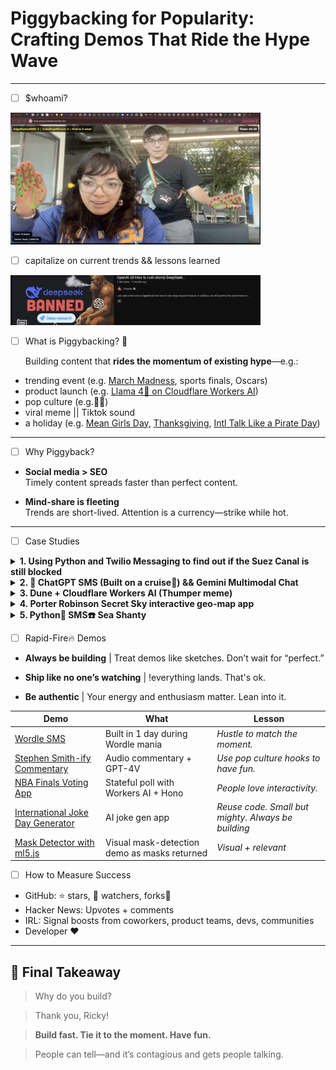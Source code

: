 # Piggybacking for Popularity: Crafting Demos That Ride the Hype Wave

---
- [ ] $whoami?

<img src="https://github.com/elizabethsiegle/piggybackingforpopularitydevrelcontalk/blob/main/pics/lizziemikkelhandpong.png?raw=true" width="400" alt="me">

- [ ] capitalize on current trends && lessons learned

<img src="pics/fireship.png" width="400" alt="fireship openai">


- [ ] What is Piggybacking? 🐷

    Building content that **rides the momentum of existing hype**—e.g.:
- trending event (e.g. [March Madness](https://www.youtube.com/watch?v=OTvfjudifDg), sports finals, Oscars)
- product launch (e.g. [Llama 4🦙 on Cloudflare Workers AI](https://x.com/lizziepika/status/1908916241315561779/video/1))
- pop culture (e.g.🎥🍿)
- viral meme || Tiktok sound
- a holiday (e.g. [Mean Girls Day](https://x.com/lizziepika/status/1841965146081787931/), [Thanksgiving](https://www.twilio.com/en-us/blog/developers/tutorials/integrations/safe-to-say-at-thanksgiving-transfer-learning-sms), [Intl Talk Like a Pirate Day](https://www.twilio.com/en-us/blog/developers/tutorials/integrations/translator-via-sms-with-c-and-azure-functions))

---

- [ ] Why Piggyback?

- **Social media > SEO**  
  Timely content spreads faster than perfect content.

- **Mind-share is fleeting**  
  Trends are short-lived. Attention is a currency—strike while hot.

---

- [ ] Case Studies

<details>
<summary><strong>1. Using Python and Twilio Messaging to find out if the Suez Canal is still blocked</strong></summary>

- [Blog post](https://www.twilio.com/en-us/blog/developers/tutorials/integrations/using-python-and-twilio-messaging-to-find-out-if-the-suez-canal-is-still-stuck)  
- **Lesson:** Be entertaining.
</details>

<details>
<summary><strong>2. 📱 ChatGPT SMS (Built on a cruise🚢) && Gemini Multimodal Chat</strong></summary>

- [GitHub Repo](https://github.com/elizabethsiegle/chatGPT-SMS-js)  
- [Twitter video](https://x.com/lizziepika/status/1611061717701693456) 
- [Video](https://x.com/lizziepika/status/1736092971748192516)  
- [GitHub Repo](https://github.com/elizabethsiegle/gemini-multimodal-chat/) 
- Simple uses but I was the first: built and posted the *same night* a new Gemini model dropped  
- **Lesson:** *Timing beats complexity. Be early, even if it’s simple.*
</details>


<details>
<summary><strong>3. Dune + Cloudflare Workers AI (Thumper meme)</strong></summary>

- <img src="pics/dune.png" width="300" alt="Dune video">
- Filmed in Hawaii during week 2 @ Cloudflare 
- [Video link](https://x.com/lizziepika/status/1782516871264387430)   
- **Lesson:** *It’s not always your timeline** | Trends can come whenever.*
</details>

<details>
<summary><strong>4. Porter Robinson Secret Sky interactive geo-map app </strong></summary>

- [Interactive user map app](https://x.com/doctorkawaii/status/1283571964037050368) 
- **Lesson:** *Niche communities *really* show up! x timing x interactivity* 
</details>

<details>
<summary><strong>5. Python🐍 SMS☎️ Sea Shanty </strong></summary>

- [Sea Shanty SMS TikTok](https://www.tiktok.com/@lizziepikachu/video/6956720566501903622) 
- **Lesson:** *Remix what's already popular. Catchy.* 
</details>


- [ ] Rapid-Fire🔥 Demos

- **Always be building** | Treat demos like sketches. Don’t wait for “perfect.” 

- **Ship like no one’s watching** | !everything lands. That's ok.

- **Be authentic** | Your energy and enthusiasm matter. Lean into it. 

| Demo | What | Lesson |
|------|------|--------|
| [Wordle SMS](https://github.com/elizabethsiegle/wordle-sms) | Built in 1 day during Wordle mania | *Hustle to match the moment.* |
| [Stephen Smith-ify Commentary](https://x.com/lizziepika/status/1735375100357296580/video/1) | Audio commentary + GPT-4V | *Use pop culture hooks to have fun.* |
| [NBA Finals Voting App](https://github.com/elizabethsiegle/nba-finals-poll) | Stateful poll with Workers AI + Hono | *People love interactivity.* |
| [International Joke Day Generator](https://github.com/elizabethsiegle/joke-day-ai) | AI joke gen app | *Reuse code. Small but mighty. Always be building* |
| [Mask Detector with ml5.js](https://x.com/i/status/1417647739295322113) | Visual mask-detection demo as masks returned | *Visual + relevant* |

- [ ] How to Measure Success

- GitHub: ⭐️ stars, 👀 watchers, forks🍴  
- Hacker News: Upvotes + comments  
- IRL: Signal boosts from coworkers, product teams, devs, communities
- Developer ❤️
---

## 🧠 Final Takeaway
> Why do you build?

> Thank you, Ricky!

> **Build fast. Tie it to the moment. Have fun.** 

> People can tell—and it’s contagious and gets people talking.

